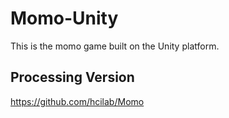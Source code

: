 # Momo-Unity
This is the momo game built on the Unity platform. 

## Processing Version 
https://github.com/hcilab/Momo 
